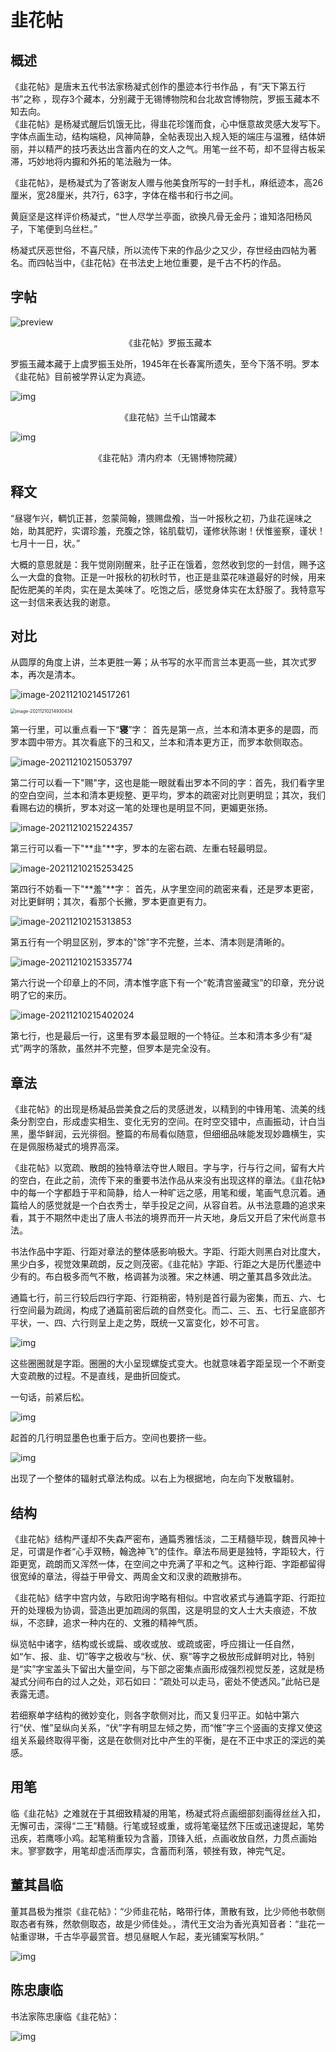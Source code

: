 # 韭花帖

## 概述

《韭花帖》是唐末五代书法家杨凝式创作的墨迹本行书作品  ，有“天下第五行书”之称 ，现存3个藏本，分别藏于无锡博物院和台北故宫博物院，罗振玉藏本不知去向。<br/>
《韭花帖》是杨凝式醒后饥饿无比，得韭花珍馐而食，心中惬意故灵感大发写下。字体点画生动，结构端稳，风神简静，全帖表现出入规入矩的端庄与温雅，结体妍丽，并以精严的技巧表达出含蓄内在的文人之气。用笔一丝不苟，却不显得古板呆滞，巧妙地将内擫和外拓的笔法融为一体。<br/>

《韭花帖》，是杨凝式为了答谢友人赠与他美食所写的一封手札，麻纸迹本，高26厘米，宽28厘米，共7行，63字，字体在楷书和行书之间。

黄庭坚是这样评价杨凝式，“世人尽学兰亭面，欲换凡骨无金丹；谁知洛阳杨风子，下笔便到乌丝栏。”<br/>

杨凝式厌恶世俗，不喜尺牍，所以流传下来的作品少之又少，存世经由四帖为著名。而四帖当中，《韭花帖》在书法史上地位重要，是千古不朽的作品。

## 字帖

![preview](image/v2-95a3d8d1e412210c28cb24cfea62f2fb_r.jpg)

<center>《韭花帖》罗振玉藏本</center>

罗振玉藏本藏于上虞罗振玉处所，1945年在长春寓所遗失，至今下落不明。罗本《韭花帖》目前被学界认定为真迹。

![img](image/a8014c086e061d950a7b4133bfa41dd162d9f2d35c25.png)

<center>《韭花帖》兰千山馆藏本  </center>

![img](image/14ce36d3d539b6003af344bc2d00222ac65c10381925.png)

<center>《韭花帖》清内府本（无锡博物院藏）</center>

## 释文

“昼寝乍兴，輖饥正甚，忽蒙简翰，猥赐盘飧，当一叶报秋之初，乃韭花逞味之始，助其肥羜，实谓珍羞，充腹之馀，铭肌载切，谨修状陈谢！伏惟鉴察，谨状！七月十一日，状。”

大概的意思就是：我午觉刚刚醒来，肚子正在饿着，忽然收到您的一封信，赐予这么一大盘的食物。正是一叶报秋的初秋时节，也正是韭菜花味道最好的时候，用来配佐肥美的羊肉，实在是太美味了。吃饱之后，感觉身体实在太舒服了。我特意写这一封信来表达我的谢意。

## 对比

从圆厚的角度上讲，兰本更胜一筹；从书写的水平而言兰本更高一些，其次式罗本，再次是清本。

![image-20211210214517261](image/image-20211210214517261.png)

<img src="image/image-20211210214930434.png" alt="image-20211210214930434" style="zoom:50%;" />

第一行里，可以重点看一下“**寝**”字：
首先是第一点，兰本和清本更多的是圆，而罗本圆中带方。其次看底下的彐和又，兰本和清本更方正，而罗本欹侧取态。

![image-20211210215053797](image/image-20211210215053797.png)

第二行可以看一下"赐"字，这也是能一眼就看出罗本不同的字：首先，我们看字里的空白空间，兰本和清本更规整、更平均，罗本的疏密对比则更明显；其次，我们看赐右边的横折，罗本对这一笔的处理也是明显不同，更媚更张扬。

![image-20211210215224357](image/image-20211210215224357.png)

第三行可以看一下"**韭"**字，罗本的左密右疏、左重右轻最明显。

![image-20211210215253425](image/image-20211210215253425.png)

第四行不妨看一下"**羞"**字：
首先，从字里空间的疏密来看，还是罗本更密，对比更鲜明；其次，看那个长撇，罗本更直更有力。

![image-20211210215313853](image/image-20211210215313853.png)

第五行有一个明显区别，罗本的"馀"字不完整，兰本、清本则是清晰的。

![image-20211210215335774](image/image-20211210215335774.png)

第六行说一个印章上的不同，清本惟字底下有一个“乾清宫鉴藏宝”的印章，充分说明了它的来历。

![image-20211210215402024](image/image-20211210215402024.png)

第七行，也是最后一行，这里有罗本最显眼的一个特征。兰本和清本多少有“凝式”两字的落款，虽然并不完整，但罗本是完全没有。

## 章法

《韭花帖》的出现是杨凝品尝美食之后的灵感迸发，以精到的中锋用笔、流美的线条分割空白，形成虚实相生、变化无穷的空间。在时空交错中，点画振动，计白当黑，墨华鲜润，云光徘徊。整篇的布局看似随意，但细细品味能发现妙趣横生，实在是佩服杨凝式的境界高深。

《韭花帖》以宽疏、散朗的独特章法夺世人眼目。字与字，行与行之间，留有大片的空白，在此之前，流传下来的重要书法作品从来没有出现这样的章法。《韭花帖》中的每一个字都趋于平和简静，给人一种旷远之感，用笔和缓，笔画气息沉着。通篇给人的感觉就是一个白衣秀士，举手投足之间，从容自若。从书法意趣的追求来看，其于不期然中走出了唐人书法的境界而开一片天地，身后又开启了宋代尚意书法。

书法作品中字距、行距对章法的整体感影响极大。字距、行距大则黑白对比度大，黑少白多，视觉效果疏朗，反之则茂密。《韭花帖》字距、行距之大是历代墨迹中少有的。布白极多而气不散，格调甚为淡雅。宋之林逋、明之董其昌多效此法。

通篇七行，前三行较后四行字距、行距稍密，特别是首行最为密集，而五、六、七行空间最为疏阔，构成了通篇前密后疏的自然变化。而二、三、五、七行呈底部齐平状，一、四、六行则呈上走之势，既统一又富变化，妙不可言。

![img](image/5d5fe59900d548d5b68992e80f783c2f.jpeg)

这些圈圈就是字距。圈圈的大小呈现螺旋式变大。也就意味着字距呈现一个不断变大变疏散的过程。不是直线，是曲折回旋式。

一句话，前紧后松。

![img](image/078e002f7de246a89bc382547653b99e.jpeg)

起首的几行明显墨色也重于后方。空间也要挤一些。

![img](image/eb71e7c71d8e45948024d207987fb895.jpeg)

出现了一个整体的辐射式章法构成。以右上为根据地，向左向下发散辐射。



## 结构

《韭花帖》结构严谨却不失森严密布，通篇秀雅恬淡，二王精髓毕现，魏晋风神十足，可谓是作者“心手双畅，翰逸神飞”的佳作。章法布局更是独特，字距较大，行距更宽，疏朗而又浑然一体，在空间之中充满了平和之气。这种行距、字距都留得很宽绰的章法，得益于甲骨文、两周金文和汉隶的疏散排布。

《韭花帖》结字中宫内敛，与欧阳询字略有相似。中宫收紧式与通篇字距、行距拉开的处理极为协调，营造出更加疏阔的氛围，这是明显的文人士大夫痕迹，不放纵，不恣肆，追求一种内在的、文雅的精神气质。

纵览帖中诸字，结构或长或扁、或收或放、或疏或密，呼应揖让一任自然，如“乍、报、韭、切”等字之极收与“秋、伏、察”等字之极放形成鲜明对比，特别是“实”字宝盖头下留出大量空间，与下部之密集点画形成强烈视觉反差，这就是杨凝式分间布白的过人之处，邓石如曰：“疏处可以走马，密处不使透风。”此帖已是表露无遗。

若细察单字结构的微妙变化，则各字欹侧对比，而又复归平正。如帖中第六行“伏、惟”呈纵向关系，“伏”字有明显左倾之势，而“惟”字三个竖画的支撑又使这组关系最终取得平衡，这是在欹侧对比中产生的平衡，是在不正中求正的深远的美感。

## 用笔

临《韭花帖》之难就在于其细致精凝的用笔，杨凝式将点画细部刻画得丝丝入扣，无懈可击，深得“二王”精髓。行笔或轻或重，或将笔毫猛然下压或迅速提起，笔势迅疾，若鹰啄小鸡。起笔稍重较为含蓄，顶锋入纸，点画收放自然，力贯点画始末。寥寥数字，用笔却虚活而厚实，含蓄而利落，顿挫有致，神完气足。

## 董其昌临
董其昌极为推崇《韭花帖》：“少师韭花帖，略带行体，萧散有致，比少师他书欹侧取态者有殊，然欹侧取态，故是少师佳处。，清代王文治为香光真知音者：“韭花一帖重谬琳，千古华亭最赏音。想见昼眠人乍起，麦光铺案写秋阴。”

![img](image/86d6277f9e2f070828389ea69774af99a9014c08544e.png)
## 陈忠康临
书法家陈忠康临《韭花帖》：

![img](image/8b13632762d0f703918f367a76aa463d269759ee6f4e.png)